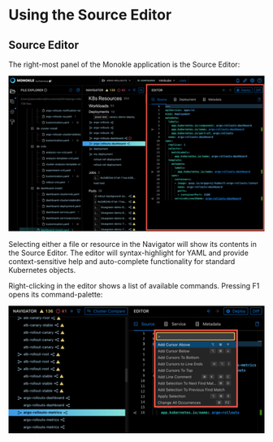 # Using the Source Editor

## **Source Editor**

The right-most panel of the Monokle application is the Source Editor:

![Source Editor](img/source-editor-pane-1.5.0.png)

Selecting either a file or resource in the Navigator will show its contents in the Source Editor. The editor will syntax-highlight for YAML and provide context-sensitive help and auto-complete functionality for standard Kubernetes objects.

Right-clicking in the editor shows a list of available commands. Pressing F1 opens its command-palette:

![Source Editor Command Palette](img/source-editor-command-palette-1.5.0.png)